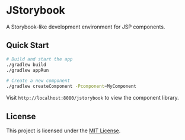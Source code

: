 # JStorybook

A Storybook-like development environment for JSP components.

## Quick Start

```bash
# Build and start the app
./gradlew build
./gradlew appRun

# Create a new component
./gradlew createComponent -Pcomponent=MyComponent
```

Visit `http://localhost:8080/jstorybook` to view the component library.

## License

This project is licensed under the [MIT License](LICENSE).
